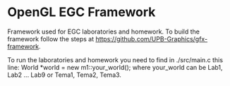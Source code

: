 # OpenGL EGC Framework

Framework used for EGC laboratories and homework. To build the framework
follow the steps at https://github.com/UPB-Graphics/gfx-framework.

To run the laboratories and homework you need to find in ./src/main.c this line:
    World *world = new m1::your_world();
where your_world can be Lab1, Lab2 ... Lab9 or Tema1, Tema2, Tema3.
